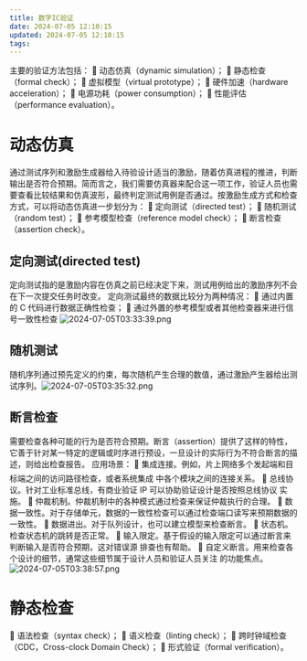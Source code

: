 ```yaml
---
title: 数字IC验证
date: 2024-07-05 12:10:15
updated: 2024-07-05 12:10:15
tags:
---
```

主要的验证方法包括：
 动态仿真（dynamic simulation）；
 静态检查（formal check）；
 虚拟模型（virtual prototype）；
 硬件加速（hardware acceleration）；
 电源功耗（power consumption）；
 性能评估（performance evaluation）。
# 动态仿真
通过测试序列和激励生成器给入待验设计适当的激励，随着仿真进程的推进，判断输出是否符合预期。简而言之，我们需要仿真器来配合这一项工作，验证人员也需要查看比较结果和仿真波形，最终判定测试用例是否通过。按激励生成方式和检查方式，可以将动态仿真进一步划分为：
 定向测试（directed test）；
 随机测试（random test）；
 参考模型检查（reference model check）；
 断言检查（assertion check）。
## 定向测试(directed test)
定向测试指的是激励内容在仿真之前已经决定下来，测试用例给出的激励序列不会在下一次提交任务时改变。
定向测试最终的数据比较分为两种情况：
 通过内置的 C 代码进行数据正确性检查；
 通过外置的参考模型或者其他检查器来进行信号一致性检查
![2024-07-05T03:33:39.png][1]
## 随机测试
随机序列通过预先定义的约束，每次随机产生合理的数值，通过激励产生器给出测试序列。![2024-07-05T03:35:32.png][2]
## 断言检查
需要检查各种可能的行为是否符合预期。断言（assertion）提供了这样的特性，它善于针对某一特定的逻辑或时序进行预设，一旦设计的实际行为不符合断言的描述，则给出检查报告。
应用场景：
 集成连接。例如，片上网络多个发起端和目标端之间的访问路径检查，或者系统集成
中各个模块之间的连接关系。
 总线协议。针对工业标准总线，有商业验证 IP 可以协助验证设计是否按照总线协议
实施。
 仲裁机制。仲裁机制中的各种模式通过检查来保证仲裁执行的合理。
 数据一致性。对于存储单元，数据的一致性检查可以通过检查端口读写来预期数据的
一致性。
 数据进出。对于队列设计，也可以建立模型来检查断言。
 状态机。检查状态机的跳转是否正常。
 输入限定。基于假设的输入限定可以通过断言来判断输入是否符合预期，这对错误源
排查也有帮助。
 自定义断言。用来检查各个设计的细节，通常这些细节属于设计人员和验证人员关注
的功能焦点。
![2024-07-05T03:38:57.png][3]
# 静态检查
 语法检查（syntax check）；
 语义检查（linting check）；
 跨时钟域检查（CDC，Cross-clock Domain Check）；
 形式验证（formal verification）。

  [1]: https://image.200502.xyz/i/2025/01/29/ntoe8u.webp
  [2]: https://image.200502.xyz/i/2025/01/29/nu238k.webp
  [3]: https://image.200502.xyz/i/2025/01/29/nu5e3i.webp